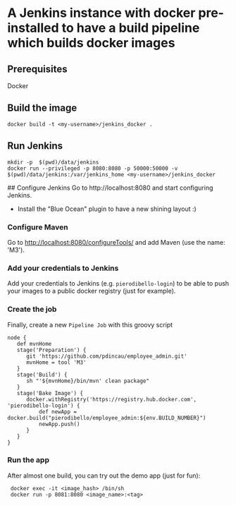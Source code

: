 # A Jenkins instance with docker pre-installed to have a build pipeline which builds docker images

## Prerequisites
Docker

## Build the image
```
docker build -t <my-username>/jenkins_docker .
```

## Run Jenkins
```
mkdir -p  $(pwd)/data/jenkins
docker run --privileged -p 8080:8080 -p 50000:50000 -v $(pwd)/data/jenkins:/var/jenkins_home <my-username>/jenkins_docker
```

## Configure Jenkins
Go to http://localhost:8080 and start configuring Jenkins.

* Install the "Blue Ocean" plugin to have a new shining layout :)

### Configure Maven
Go to [http://localhost:8080/configureTools/](http://localhost:8080/configureTools/) and add Maven (use the name: 'M3').

### Add your credentials to Jenkins
Add your credentials to Jenkins (e.g. `pierodibello-login`) to be able to push your images to a public docker registry (just for example).

### Create the job
Finally, create a new `Pipeline Job` with this groovy script

```
node {
   def mvnHome
   stage('Preparation') {
      git 'https://github.com/pdincau/employee_admin.git'
      mvnHome = tool 'M3'
   }
   stage('Build') {
      sh "'${mvnHome}/bin/mvn' clean package"
   }
   stage('Bake Image') {
      docker.withRegistry('https://registry.hub.docker.com', 'pierodibello-login') {
          def newApp = docker.build("pierodibello/employee_admin:${env.BUILD_NUMBER}")
          newApp.push()
      }
   }
}
```

### Run the app
After almost one build, you can try out the demo app (just for fun):

```
 docker exec -it <image_hash> /bin/sh
 docker run -p 8081:8080 <image_name>:<tag>
```
